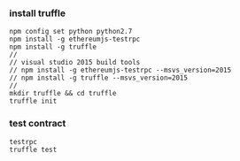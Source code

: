 ### install truffle

```
npm config set python python2.7
npm install -g ethereumjs-testrpc
npm install -g truffle
//
// visual studio 2015 build tools 
// npm install -g ethereumjs-testrpc --msvs_version=2015
// npm install -g truffle --msvs_version=2015
//
mkdir truffle && cd truffle
truffle init
```

###  test contract

```
testrpc
truffle test
```